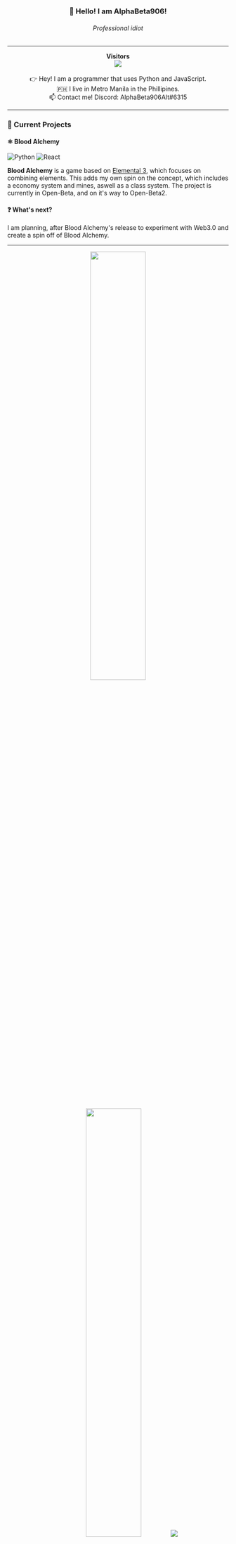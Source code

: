 
<h3 align="center">👋 Hello! I am AlphaBeta906!</h3>
<h6 align="center">Professional idiot</h6>
  
---
<p align="center">
  <b>Visitors</b><br/>
  <img src="https://profile-counter.glitch.me/garimasingh128/count.svg" /><br/><br/>
  👉 Hey! I am a programmer that uses Python and JavaScript.<br/>
  🇵🇭 I live in Metro Manila in the Phillipines.<br/>
  📫 Contact me! Discord: AlphaBeta906Alt#6315
</p>

---
### 🌱 Current Projects

#### ⚛️ Blood Alchemy
![Python](https://img.shields.io/badge/Python-14354C?style=for-the-badge&logo=python&logoColor=white)
![React](https://img.shields.io/badge/React-20232A?style=for-the-badge&logo=react&logoColor=61DAFB)

**Blood Alchemy** is a game based on [Elemental 3](https://www.youtube.com/watch?v=rQWwfYSUckY), which focuses on combining elements. This adds my own spin on the concept, which includes a economy system and mines, aswell as a class system. The project is currently in Open-Beta, and on it's way to Open-Beta2.

#### ❓ What's next?
I am planning, after Blood Alchemy's release to experiment with Web3.0 and create a spin off of Blood Alchemy.

---
<p align="center">
  <img height="50%" width="auto" src ="https://github-readme-stats.vercel.app/api?username=AlphaBeta906&show_icons=true&count_private=true&theme=darcula&hide_border=true&hide=issues,contribs&bg_color=00000000">
  <img height="50%" width="auto" src ="https://github-readme-stats.vercel.app/api/top-langs/?username=AlphaBeta906&layout=compact&hide_border=true&theme=darcula&bg_color=00000000&langs_count=6&hide=jupyter%20notebook,tex,css,php">
  <img src ="https://github-readme-streak-stats.herokuapp.com?user=AlphaBeta906&theme=darcula&hide_border=true&background=FFFFFF00">
</p>
